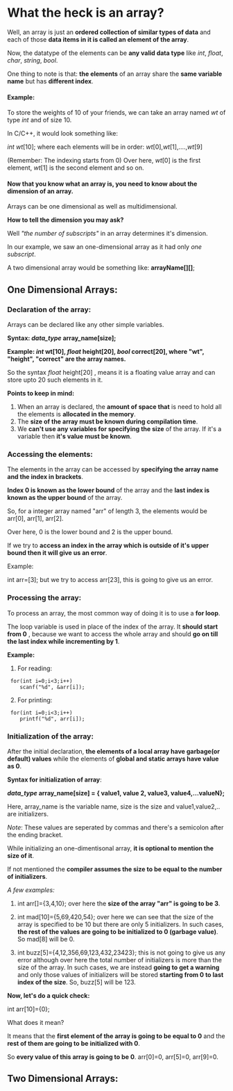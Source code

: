 # What the heck is an array?
   Well, an array is just an __ordered  collection of similar types of data__ and each of those __data items in it is called an element of the array__. 
   
   Now, the datatype of the elements can be __any valid data type__ like _int_, _float_, _char_, _string_, _bool_.
   
   One thing to note is that: __the elements__ of an array share the __same variable name__ but has __different index__.
         
   #### Example:
   To store the weights of 10 of your friends, we can take an array named _wt_ of type _int_ and of size 10.
   
   In C/C++, it would look something like:
   
   _int wt_[10];  where each elements will be in order: _wt_[0],_wt_[1],....,_wt_[9]
   
   (Remember: The indexing starts from 0)
        Over here, _wt_[0] is the first element, _wt_[1] is the second element and so on.
    
  #### Now that you know what an array is, you need to know about the dimension of an array. 
    
  
  Arrays can be one dimensional as well as multidimensional. 
  
  __How to tell the dimension you may ask?__ 
  
  Well _"the number of subscripts"_ in an array determines it's dimension.
    
  In our example, we saw an one-dimensional array as it had only _one subscript_.
  
  A two dimensional array would be something like: __arrayName[][]__;
    
    
## One Dimensional Arrays:
   ### Declaration of the array:
   Arrays can be declared like any other simple variables.
   
   __Syntax: _data_type_   array_name[size];__ 
   
   __Example: _int_ wt[10], _float_ height[20], _bool_ correct[20], where "wt", "height", "correct" are the array names.__ 
   
   So the syntax _float_ height[20] , means it is a floating value array and can store upto 20 such elements in it.
  
   __Points to keep in mind:__
   
   1) When an array is declared, the __amount of space that__ is need to hold all the elements is __allocated in the memory__.
   2) The __size of the array must be known during compilation time__.
   3) We __can't use any variables for specifying the size__ of the array. If it's a variable then __it's value must be known__.
  ### Accessing the elements:
  The elements in the array can be accessed by __specifying the array name and the index in brackets__. 
  
  __Index 0 is known as the lower bound__ of the array and the __last index is known as the upper bound__ of the array.
  
  So, for a integer array named "arr" of length 3, the elements would be arr[0], arr[1], arr[2]. 
  
  Over here, 0 is the lower bound and 2 is the upper bound.
  
  If we try to __access an index in the array which is outside of it's upper bound then it will give us an error__.
  
  Example:
  
  int arr=[3]; but we try to access arr[23], this is going to give us an error.
  
  ### Processing the array:
  To process an array, the most common way of doing it is to use a __for loop__.
  
  The loop variable is used in place of the index of the array. It __should start from 0__ , because we want to access the whole array and should __go on till the last index while incrementing by 1__.
  
   __Example:__
   1) For reading:
   
     for(int i=0;i<3;i++)
        scanf("%d", &arr[i]);
   2) For printing:
   
     for(int i=0;i<3;i++)
        printf("%d", arr[i]);
  ### Initialization of the array:
  After the initial declaration, __the elements of a local array have garbage(or default) values__ while the elements of __global and static arrays have value as 0__.
  
  __Syntax for initialization of array__: 
  
  ___data_type_   array_name[size] = { value1, value 2, value3, value4,...valueN};__
  
  Here, array_name is the variable name, size is the size and value1,value2,.. are initializers.
  
  _Note_: These values are seperated by commas and there's a semicolon after the ending bracket.
 
   While initializing an one-dimentisonal array, __it is optional to mention the size of it__.
   
   If not mentioned the __compiler assumes the size to be equal to the number of initializers__.
   
   _A few examples:_
   1) int arr[]={3,4,10}; over here the __size of the array "arr" is going to be 3__.

   2) int mad[10]={5,69,420,54}; over here we can see that the size of the array is specified to be 10 but there are only 5 initializers. In such cases, __the rest of the values are going to be initialized to 0 (garbage value)__. So mad[8] will be 0.
   
   3) int buzz[5]={4,12,356,69,123,432,23423}; this is not going to give us any error although over here the total number of initializers is more than the size of the array. In such cases, we are instead __going to get a warning__ and only those values of initializers will be stored __starting from 0 to last index of the size__. So, buzz[5] will be 123.
   
   __Now, let's do a quick check:__
   
   int arr[10]={0};
   
   What does it mean? 
   
   It means that the __first element of the array is going to be equal to 0__ and the __rest of them are going to be initialized with 0__. 
   
   So __every value of this array is going to be 0__. arr[0]=0, arr[5]=0, arr[9]=0.
  
## Two Dimensional Arrays:
